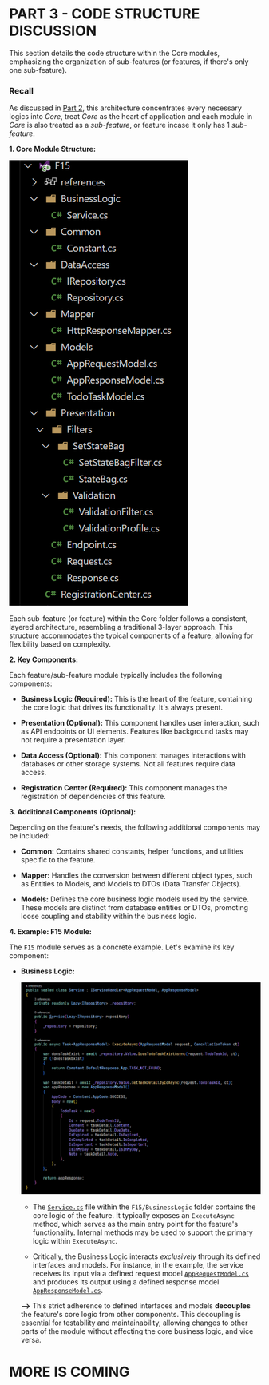 # PART 3 - CODE STRUCTURE DISCUSSION

This section details the code structure within the Core modules, emphasizing the organization of sub-features (or features, if there's only one sub-feature).

### Recall

As discussed in [Part 2](./Part2.md), this architecture concentrates every necessary logics into _Core_, treat _Core_ as the heart of application and each module in _Core_ is also treated as a _sub-feature_, or feature incase it only has 1 _sub-feature_.

**1. Core Module Structure:**

![Feature Code Structure](../../Images/Feature_Code_Structure.png)

Each sub-feature (or feature) within the Core folder follows a consistent, layered architecture, resembling a traditional 3-layer approach. This structure accommodates the typical components of a feature, allowing for flexibility based on complexity.

**2. Key Components:**

Each feature/sub-feature module typically includes the following components:

- **Business Logic (Required):** This is the heart of the feature, containing the core logic that drives its functionality. It's always present.

- **Presentation (Optional):** This component handles user interaction, such as API endpoints or UI elements. Features like background tasks may not require a presentation layer.

- **Data Access (Optional):** This component manages interactions with databases or other storage systems. Not all features require data access.

- **Registration Center (Required):** This component manages the registration of dependencies of this feature.

**3. Additional Components (Optional):**

Depending on the feature's needs, the following additional components may be included:

- **Common:** Contains shared constants, helper functions, and utilities specific to the feature.

- **Mapper:** Handles the conversion between different object types, such as Entities to Models, and Models to DTOs (Data Transfer Objects).

- **Models:** Defines the core business logic models used by the service. These models are distinct from database entities or DTOs, promoting loose coupling and stability within the business logic.

**4. Example: F15 Module:**

The `F15` module serves as a concrete example. Let's examine its key component:

- **Business Logic:**

  ![Service](../../Images/F15-Feat/F15Service.png)

  - The [`Service.cs`](../../../Src/Core/F15/BusinessLogic/Service.cs) file within the `F15/BusinessLogic` folder contains the core logic of the feature. It typically exposes an `ExecuteAsync` method, which serves as the main entry point for the feature's functionality. Internal methods may be used to support the primary logic within `ExecuteAsync`.

  - Critically, the Business Logic interacts _exclusively_ through its defined interfaces and models. For instance, in the example, the service receives its input via a defined request model [`AppRequestModel.cs`](../../../Src/Core/F15/Models/AppRequestModel.cs) and produces its output using a defined response model [`AppResponseModel.cs`](../../../Src/Core/F15/Models/AppResponseModel.cs).

  **-->** This strict adherence to defined interfaces and models **decouples** the feature's core logic from other components. This decoupling is essential for testability and maintainability, allowing changes to other parts of the module without affecting the core business logic, and vice versa.

# MORE IS COMING
